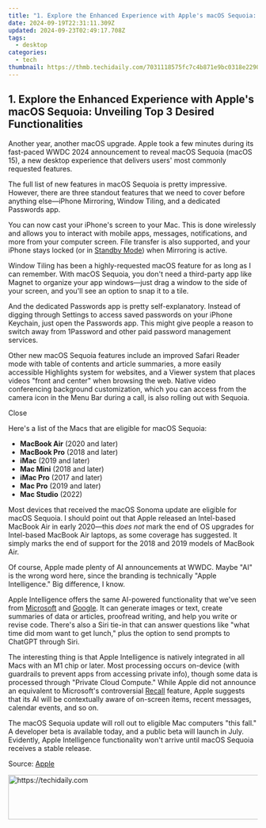 ```yaml
---
title: "1. Explore the Enhanced Experience with Apple's macOS Sequoia: Unveiling Top 3 Desired Functionalities"
date: 2024-09-19T22:31:11.309Z
updated: 2024-09-23T02:49:17.708Z
tags:
  - desktop
categories:
  - tech
thumbnail: https://thmb.techidaily.com/7031118575fc7c4b871e9bc0318e22904e8a5da64ff2c87df07fed7ddfd21d40.jpg
---
```


## 1. Explore the Enhanced Experience with Apple's macOS Sequoia: Unveiling Top 3 Desired Functionalities

Another year, another macOS upgrade. Apple took a few minutes during its fast-paced WWDC 2024 announcement to reveal macOS Sequoia (macOS 15), a new desktop experience that delivers users' most commonly requested features.

 The full list of new features in macOS Sequoia is pretty impressive. However, there are three standout features that we need to cover before anything else—iPhone Mirroring, Window Tiling, and a dedicated Passwords app.

 You can now cast your iPhone's screen to your Mac. This is done wirelessly and allows you to interact with mobile apps, messages, notifications, and more from your computer screen. File transfer is also supported, and your iPhone stays locked (or in [Standby Mode](https://ios-pokemon-go.techidaily.com/in-2024-here-are-different-ways-to-find-pokemon-go-trainer-codes-to-add-to-your-account-on-apple-iphone-6-plus-drfone-by-drfone-virtual-ios/)) when Mirroring is active.

 Window Tiling has been a highly-requested macOS feature for as long as I can remember. With macOS Sequoia, you don't need a third-party app like Magnet to organize your app windows—just drag a window to the side of your screen, and you'll see an option to snap it to a tile.

 And the dedicated Passwords app is pretty self-explanatory. Instead of digging through Settings to access saved passwords on your iPhone Keychain, just open the Passwords app. This might give people a reason to switch away from 1Password and other paid password management services.

 Other new macOS Sequoia features include an improved Safari Reader mode with table of contents and article summaries, a more easily accessible Highlights system for websites, and a Viewer system that places videos "front and center" when browsing the web. Native video conferencing background customization, which you can access from the camera icon in the Menu Bar during a call, is also rolling out with Sequoia.

Close 

 Here's a list of the Macs that are eligible for macOS Sequoia:

* **MacBook Air** (2020 and later)
* **MacBook Pro** (2018 and later)
* **iMac** (2019 and later)
* **Mac Mini** (2018 and later)
* **iMac Pro** (2017 and later)
* **Mac Pro** (2019 and later)
* **Mac Studio** (2022)

 Most devices that received the macOS Sonoma update are eligible for macOS Sequoia. I should point out that Apple released an Intel-based MacBook Air in early 2020—this _does not_ mark the end of OS upgrades for Intel-based MacBook Air laptops, as some coverage has suggested. It simply marks the end of support for the 2018 and 2019 models of MacBook Air.

 Of course, Apple made plenty of AI announcements at WWDC. Maybe "AI" is the wrong word here, since the branding is technically "Apple Intelligence." Big difference, I know.

 Apple Intelligence offers the same AI-powered functionality that we've seen from [Microsoft](https://screen-mirror.techidaily.com/how-to-mirror-your-vivo-y77t-screen-to-pc-with-chromecast-drfone-by-drfone-android/) and [Google](https://buynow-help.techidaily.com/comparing-processor-performance-a-guide-to-choosing-the-right-tablet-pc/). It can generate images or text, create summaries of data or articles, proofread writing, and help you write or revise code. There's also a Siri tie-in that can answer questions like "what time did mom want to get lunch," plus the option to send prompts to ChatGPT through Siri.

 The interesting thing is that Apple Intelligence is natively integrated in all Macs with an M1 chip or later. Most processing occurs on-device (with guardrails to prevent apps from accessing private info), though some data is processed through "Private Cloud Compute." While Apple did not announce an equivalent to Microsoft's controversial [Recall](https://youtube-stream.techidaily.com/in-2024-the-best-of-yt-a-deep-dive-into-music-dance-clips-23/) feature, Apple suggests that its AI will be contextually aware of on-screen items, recent messages, calendar events, and so on.

 The macOS Sequoia update will roll out to eligible Mac computers "this fall." A developer beta is available today, and a public beta will launch in July. Evidently, Apple Intelligence functionality won't arrive until macOS Sequoia receives a stable release.

 Source: [Apple](https://www.apple.com/newsroom/2024/06/macos-sequoia-takes-productivity-and-intelligence-on-mac-to-new-heights/)

<ins class="adsbygoogle"
     style="display:block"
     data-ad-format="autorelaxed"
     data-ad-client="ca-pub-7571918770474297"
     data-ad-slot="1223367746"></ins>

<ins class="adsbygoogle"
     style="display:block"
     data-ad-client="ca-pub-7571918770474297"
     data-ad-slot="8358498916"
     data-ad-format="auto"
     data-full-width-responsive="true"></ins>



<!-- affiliate ads begin -->
<a href="https://ephamedtechinc.pxf.io/c/5597632/2137228/26400" target="_top" id="2137228">
  <img src="//a.impactradius-go.com/display-ad/26400-2137228" border="0" alt="https://techidaily.com" width="728" height="90"/>
</a>
<img height="0" width="0" src="https://ephamedtechinc.pxf.io/i/5597632/2137228/26400" style="position:absolute;visibility:hidden;" border="0" />
<!-- affiliate ads end -->

